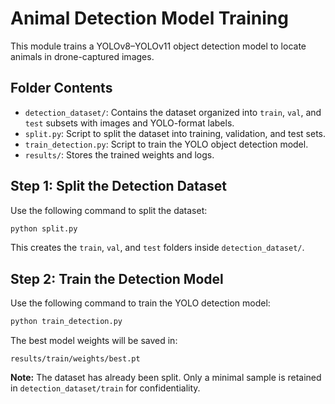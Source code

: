 # Animal Detection Model Training

This module trains a YOLOv8–YOLOv11 object detection model to locate animals in drone-captured images.

## Folder Contents

- `detection_dataset/`: Contains the dataset organized into `train`, `val`, and `test` subsets with images and YOLO-format labels.
- `split.py`: Script to split the dataset into training, validation, and test sets.
- `train_detection.py`: Script to train the YOLO object detection model.
- `results/`: Stores the trained weights and logs.

## Step 1: Split the Detection Dataset

Use the following command to split the dataset:

```bash
python split.py
```

This creates the `train`, `val`, and `test` folders inside `detection_dataset/`.

## Step 2: Train the Detection Model

Use the following command to train the YOLO detection model:

```bash
python train_detection.py
```

The best model weights will be saved in:

```
results/train/weights/best.pt
```

**Note:** The dataset has already been split. Only a minimal sample is retained in `detection_dataset/train` for confidentiality.
